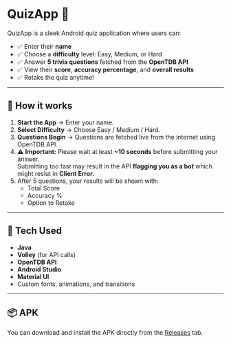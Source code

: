 # QuizApp 📱

QuizApp is a sleek Android quiz application where users can:

- ✅ Enter their **name**
- ✅ Choose a **difficulty** level: Easy, Medium, or Hard
- ✅ Answer **5 trivia questions** fetched from the **OpenTDB API**
- ✅ View their **score**, **accuracy percentage**, and **overall results**
- ✅ Retake the quiz anytime!

---

## 🚀 How it works

1. **Start the App** → Enter your name.
2. **Select Difficulty** → Choose Easy / Medium / Hard.
3. **Questions Begin** → Questions are fetched live from the internet using OpenTDB API.
4. ⚠️ **Important:** Please wait at least **~10 seconds** before submitting your answer.  
   Submitting too fast may result in the API **flagging you as a bot** which might reslut in **Client Error**.
5. After 5 questions, your results will be shown with:
   - Total Score
   - Accuracy %
   - Option to Retake

---

## 🔧 Tech Used

- **Java**
- **Volley** (for API calls)
- **OpenTDB API**
- **Android Studio**
- **Material UI**
- Custom fonts, animations, and transitions

---

## 📦 APK

You can download and install the APK directly from the [Releases](https://github.com/m-advik/QuizApp/releases) tab.

